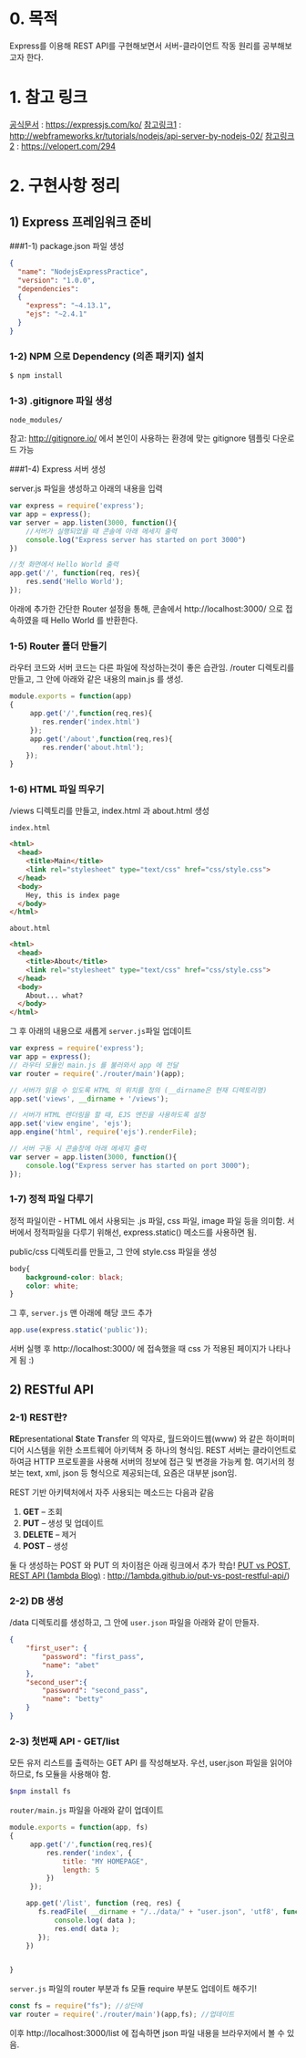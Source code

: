 # 0. 목적
Express를 이용해 REST API를 구현해보면서 서버-클라이언트 작동 원리를 공부해보고자 한다.

# 1. 참고 링크

[공식문서](https://expressjs.com/ko/) : https://expressjs.com/ko/
[참고링크1](http://webframeworks.kr/tutorials/nodejs/api-server-by-nodejs-02/) : http://webframeworks.kr/tutorials/nodejs/api-server-by-nodejs-02/
[참고링크2](https://velopert.com/294) : https://velopert.com/294

# 2. 구현사항 정리

## 1) Express 프레임워크 준비

###1-1) package.json 파일 생성

```json
{
  "name": "NodejsExpressPractice",
  "version": "1.0.0",
  "dependencies": 
  {
    "express": "~4.13.1",
    "ejs": "~2.4.1"    
  }
}
```

### 1-2) NPM 으로 Dependency (의존 패키지) 설치

```bash
$ npm install
```

### 1-3) .gitignore 파일 생성

```
node_modules/
```

참고: http://gitignore.io/ 에서 본인이 사용하는 환경에 맞는 gitignore 템플릿 다운로드 가능

###1-4) Express 서버 생성

server.js 파일을 생성하고 아래의 내용을 입력

```javascript
var express = require('express');
var app = express();
var server = app.listen(3000, function(){
  	//서버가 실행되었을 때 콘솔에 아래 메세지 출력
    console.log("Express server has started on port 3000")
})

//첫 화면에서 Hello World 출력
app.get('/', function(req, res){
    res.send('Hello World');
});
```

아래에 추가한 간단한 Router 설정을 통해, 콘솔에서 http://localhost:3000/ 으로 접속하였을 때 Hello World 를 반환한다.

### 1-5) Router 폴더 만들기

라우터 코드와 서버 코드는 다른 파일에 작성하는것이 좋은 습관임.
/router 디렉토리를 만들고, 그 안에 아래와 같은 내용의 main.js 를 생성.

```javascript
module.exports = function(app)
{
     app.get('/',function(req,res){
        res.render('index.html')
     });
     app.get('/about',function(req,res){
        res.render('about.html');
    });
}
```

### 1-6) HTML 파일 띄우기

/views 디렉토리를 만들고, index.html 과 about.html 생성

`index.html`

```html
<html>
  <head>
    <title>Main</title>
    <link rel="stylesheet" type="text/css" href="css/style.css">
  </head>
  <body>
    Hey, this is index page
  </body>
</html>
```

`about.html`

```html
<html>
  <head>
    <title>About</title>
    <link rel="stylesheet" type="text/css" href="css/style.css">
  </head>
  <body>
    About... what?
  </body>
</html>
```

그 후 아래의 내용으로 새롭게 `server.js`파일 업데이트

```javascript
var express = require('express');
var app = express();
// 라우터 모듈인 main.js 를 불러와서 app 에 전달
var router = require('./router/main')(app);

// 서버가 읽을 수 있도록 HTML 의 위치를 정의 (__dirname은 현재 디렉토리명)
app.set('views', __dirname + '/views');

// 서버가 HTML 렌더링을 할 때, EJS 엔진을 사용하도록 설정
app.set('view engine', 'ejs');
app.engine('html', require('ejs').renderFile);

// 서버 구동 시 콘솔창에 아래 메세지 출력
var server = app.listen(3000, function(){
    console.log("Express server has started on port 3000");
});
```

### 1-7) 정적 파일 다루기

정적 파일이란 - HTML 에서 사용되는 .js 파일, css 파일, image 파일 등을 의미함.
서버에서 정적파일을 다루기 위해선, express.static() 메소드를 사용하면 됨.

public/css 디렉토리를 만들고, 그 안에 style.css 파일을 생성

```css
body{
	background-color: black;
	color: white;
}
```

그 후, `server.js` 맨 아래에 해당 코드 추가

```javascript
app.use(express.static('public'));
```

서버 실행 후 http://localhost:3000/ 에 접속했을 때 css 가 적용된 페이지가 나타나게 됨 :)



## 2) RESTful API

### 2-1) REST란?

**RE**presentational **S**tate **T**ransfer 의 약자로,  월드와이드웹(www) 와 같은 하이퍼미디어 시스템을 위한 소프트웨어 아키텍쳐 중 하나의 형식임.
REST 서버는 클라이언트로 하여금 HTTP 프로토콜을 사용해 서버의 정보에 접근 및 변경을 가능케 함. 여기서의 정보는 text, xml, json 등 형식으로 제공되는데, 요즘은 대부분 json임.

REST 기반 아키텍처에서 자주 사용되는 메소드는 다음과 같음

1. **GET** – 조회
2. **PUT** –  생성 및 업데이트
3. **DELETE** – 제거
4. **POST** – 생성

둘 다 생성하는 POST 와 PUT 의 차이점은 아래 링크에서 추가 학습!
[PUT vs POST, REST API (1ambda Blog)](http://1ambda.github.io/put-vs-post-restful-api/) : http://1ambda.github.io/put-vs-post-restful-api/)

### 2-2) DB 생성

/data 디렉토리를 생성하고, 그 안에 `user.json` 파일을 아래와 같이 만들자.

```json
{
    "first_user": {
        "password": "first_pass",
        "name": "abet"
    },
    "second_user":{
        "password": "second_pass",
        "name": "betty"
    }
}
```

### 2-3) 첫번째 API - GET/list

모든 유저 리스트를 출력하는 GET API 를 작성해보자.
우선, user.json 파일을 읽어야 하므로, fs 모듈을 사용해야 함.

```bash
$npm install fs
```

`router/main.js` 파일을 아래와 같이 업데이트

```javascript
module.exports = function(app, fs)
{
     app.get('/',function(req,res){
         res.render('index', {
             title: "MY HOMEPAGE",
             length: 5
         })
     });

    app.get('/list', function (req, res) {
       fs.readFile( __dirname + "/../data/" + "user.json", 'utf8', function (err, data) {
           console.log( data );
           res.end( data );
       });
    })


}
```

`server.js` 파일의 router 부분과 fs 모듈 require 부분도 업데이트 해주기!

```javascript
const fs = require("fs"); //상단에
var router = require('./router/main')(app,fs); //업데이트
```

이후 http://localhost:3000/list 에 접속하면 json 파일 내용을 브라우저에서 볼 수 있음.